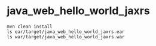 # java_web_hello_world_jaxrs

    mvn clean install
    ls ear/target/java_web_hello_world_jaxrs.ear
    ls war/target/java_web_hello_world_jaxrs.war
